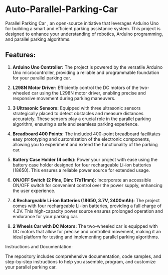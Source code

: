 # Auto-Parallel-Parking-Car
 Parallel Parking Car , an open-source initiative that leverages Arduino Uno for building a smart and efficient parking assistance system. This project is designed to enhance your understanding of robotics, Arduino programming, and parallel parking algorithms.

## Features:

1. **Arduino Uno Controller:** The project is powered by the versatile Arduino Uno microcontroller, providing a reliable and programmable foundation for your parallel parking car.

2. **L298N Motor Driver:** Efficiently control the DC motors of the two-wheeled car using the L298N motor driver, enabling precise and responsive movement during parking maneuvers.

3. **3 Ultrasonic Sensors:** Equipped with three ultrasonic sensors strategically placed to detect obstacles and measure distances accurately. These sensors play a crucial role in the parallel parking algorithm, ensuring a safe and seamless parking experience.

4. **Breadboard 400 Points:** The included 400-point breadboard facilitates easy prototyping and customization of the electronic components, allowing you to experiment and extend the functionality of the parking car.

5. **Battery Case Holder (4 cells):** Power your project with ease using the battery case holder designed for four rechargeable Li-ion batteries (18650). This ensures a reliable power source for extended usage.

6. **ON/OFF Switch (2 Pins, Dim: 17x11mm):** Incorporate an accessible ON/OFF switch for convenient control over the power supply, enhancing the user experience.

7. **4 Rechargeable Li-ion Batteries (18650, 3.7V, 2400mAh):** The project comes with four rechargeable Li-ion batteries, providing a full charge of 4.2V. This high-capacity power source ensures prolonged operation and endurance for your parking car.

8. **2 Wheels Car with DC Motors:** The two-wheeled car is equipped with DC motors that allow for precise and controlled movement, making it an ideal platform for testing and implementing parallel parking algorithms.

Instructions and Documentation:

The repository includes comprehensive documentation, code samples, and step-by-step instructions to help you assemble, program, and customize your parallel parking car.

